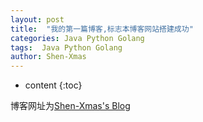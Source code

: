 ```yaml
---
layout: post
title:  "我的第一篇博客,标志本博客网站搭建成功"
categories: Java Python Golang
tags:  Java Python Golang
author: Shen-Xmas
---
```


* content
{:toc}

博客网址为[Shen-Xmas's Blog](https://shen-xmas.github.io/)
